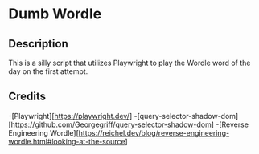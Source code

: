 # Dumb Wordle

## Description
This is a silly script that utilizes Playwright to play the Wordle word of the day on the first attempt.

## Credits
-[Playwright][https://playwright.dev/]
-[query-selector-shadow-dom][https://github.com/Georgegriff/query-selector-shadow-dom]
-[Reverse Engineering Wordle][https://reichel.dev/blog/reverse-engineering-wordle.html#looking-at-the-source]